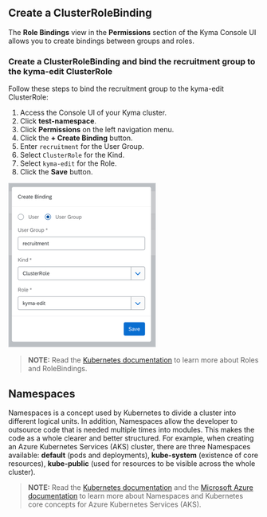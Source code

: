 ## Create a ClusterRoleBinding

The __Role Bindings__ view in the __Permissions__ section of the Kyma Console UI allows you to create bindings between groups and roles.

### Create a ClusterRoleBinding and bind the recruitment group to the kyma-edit ClusterRole

Follow these steps to bind the recruitment group to the kyma-edit ClusterRole:

1. Access the Console UI of your Kyma cluster. 
2. Click __test-namespace__.
3. Click __Permissions__ on the left navigation menu.
4. Click the __+ Create Binding__ button.
5. Enter `recruitment` for the User Group.
6. Select `ClusterRole` for the Kind.
7. Select `kyma-edit` for the Role.
8. Click the __Save__ button. 

![Create a ClusterRoleBinding](./assets/screenshot-create_binding.png)
>**NOTE:** Read the [Kubernetes documentation](https://kubernetes.io/docs/reference/access-authn-authz/rbac/) to learn more about Roles and RoleBindings.
 
## Namespaces

Namespaces is a concept used by Kubernetes to divide a cluster into different logical units. In addition, Namespaces allow the developer to outsource code that is needed multiple times into modules. This makes the code as a whole clearer and better structured. For example, when creating an Azure Kubernetes Services (AKS) cluster, there are three Namespaces available: __default__ (pods and deployments), __kube-system__ (existence of core resources), __kube-public__ (used for resources to be visible across the whole cluster). 

>**NOTE:** Read the [Kubernetes documentation](https://kubernetes.io/docs/concepts/overview/working-with-objects/namespaces/) and the [Microsoft Azure documentation](https://docs.microsoft.com/en-us/azure/aks/concepts-clusters-workloads#namespaces) to learn more about Namespaces and Kubernetes core concepts for Azure Kubernetes Services (AKS).
